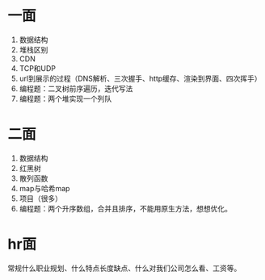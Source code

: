 # 一面
1. 数据结构
2. 堆栈区别
3. CDN
4. TCP和UDP
5. url到展示的过程（DNS解析、三次握手、http缓存、渲染到界面、四次挥手）
6. 编程题：二叉树前序遍历，迭代写法
7. 编程题：两个堆实现一个列队

# 二面
1. 数据结构
2. 红黑树
3. 散列函数
4. map与哈希map
5. 项目（很多）
6. 编程题：两个升序数组，合并且排序，不能用原生方法，想想优化。

# hr面
常规什么职业规划、什么特点长度缺点、什么对我们公司怎么看、工资等。